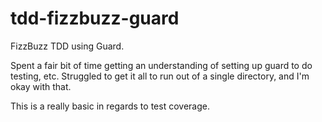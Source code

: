 tdd-fizzbuzz-guard
==================

FizzBuzz TDD using Guard. 

Spent a fair bit of time getting an understanding of setting up guard to do testing, etc. Struggled to get it all to run out of a single directory, and I'm okay with that.

This is a really basic in regards to test coverage.